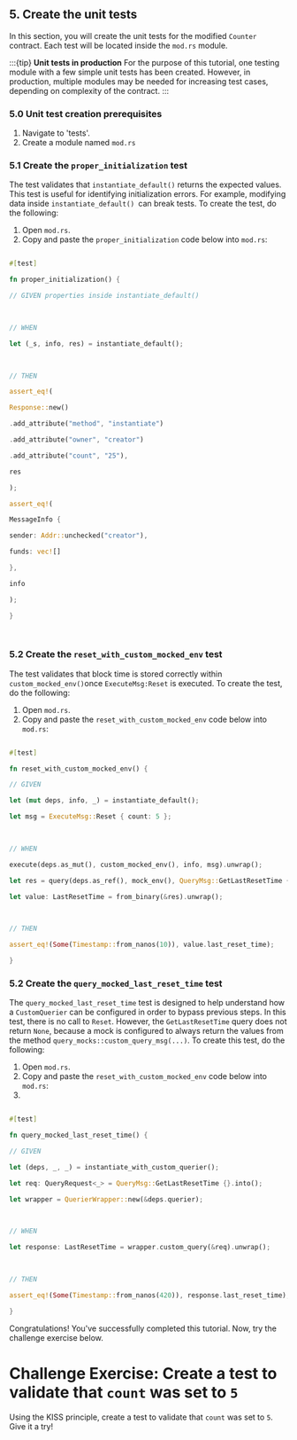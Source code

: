 ## 5. Create the unit tests

In this section, you will create the unit tests for the modified `Counter` contract. 
Each test will be located inside the `mod.rs` module.

:::{tip} 
**Unit tests in production**
For the purpose of this tutorial, 
one testing module with a few simple unit tests has been created. 
However, in production, multiple modules may be needed for increasing test cases, 
depending on complexity of the contract.
:::

### 5.0 Unit test creation prerequisites

1. Navigate to 'tests'.
2. Create a module named `mod.rs`

 ### 5.1 Create the `proper_initialization` test

The test validates that `instantiate_default()` returns the expected values. 
This test is useful for identifying initialization errors. 
For example, modifying data inside `instantiate_default() `can break tests.
To create the test, do the following:

1. Open `mod.rs`.
2. Copy and paste the `proper_initialization` code below into `mod.rs`: 

```Rust

#[test]

fn proper_initialization() {

// GIVEN properties inside instantiate_default()

  

// WHEN

let (_s, info, res) = instantiate_default();

  

// THEN

assert_eq!(

Response::new()

.add_attribute("method", "instantiate")

.add_attribute("owner", "creator")

.add_attribute("count", "25"),

res

);

assert_eq!(

MessageInfo {

sender: Addr::unchecked("creator"),

funds: vec![]

},

info

);

}

  

```

 ### 5.2 Create the `reset_with_custom_mocked_env` test

The test validates that block time is stored correctly 
within `custom_mocked_env()`once `ExecuteMsg:Reset` is executed.
To create the test, do the following:


1. Open `mod.rs`.
2. Copy and paste the `reset_with_custom_mocked_env` code below into `mod.rs`:   

```Rust

#[test]

fn reset_with_custom_mocked_env() {

// GIVEN

let (mut deps, info, _) = instantiate_default();

let msg = ExecuteMsg::Reset { count: 5 };

  

// WHEN

execute(deps.as_mut(), custom_mocked_env(), info, msg).unwrap();

let res = query(deps.as_ref(), mock_env(), QueryMsg::GetLastResetTime {}).unwrap();

let value: LastResetTime = from_binary(&res).unwrap();

  

// THEN

assert_eq!(Some(Timestamp::from_nanos(10)), value.last_reset_time);

}

```
 ### 5.2 Create the `query_mocked_last_reset_time` test

The `query_mocked_last_reset_time` test is designed to 
help understand how a `CustomQuerier` can be configured in order to bypass previous steps. 
In this test, there is no call to `Reset`. 
However, the `GetLastResetTime` query does not return `None`, 
because a mock is configured to always return the values 
from the method `query_mocks::custom_query_msg(...)`.
To create this test, do the following:


1. Open `mod.rs`.
2. Copy and paste the `reset_with_custom_mocked_env` code below into `mod.rs`:   
3. 

  

```Rust

#[test]

fn query_mocked_last_reset_time() {

// GIVEN

let (deps, _, _) = instantiate_with_custom_querier();

let req: QueryRequest<_> = QueryMsg::GetLastResetTime {}.into();

let wrapper = QuerierWrapper::new(&deps.querier);

  

// WHEN

let response: LastResetTime = wrapper.custom_query(&req).unwrap();

  

// THEN

assert_eq!(Some(Timestamp::from_nanos(420)), response.last_reset_time);

}

```

Congratulations! You've successfully completed this tutorial. Now, try the challenge exercise below.

# Challenge Exercise: Create a test to validate that `count` was set to `5`

Using the KISS principle, create a test to validate that `count` was set to `5`. Give it a try!

